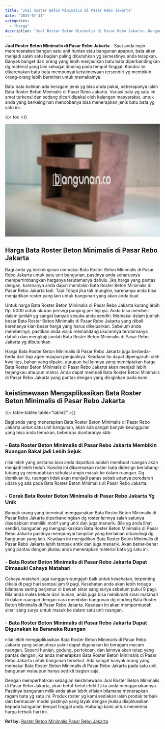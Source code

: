 ```yaml
---
title: "Jual Roster Beton Minimalis di Pasar Rebo Jakarta"
date: "2024-07-31"
categories: 
  - "harga"
description: "Jual Roster Beton Minimalis di Pasar Rebo Jakarta. Dengan memperhatikan sebagian keistimewaan Jual Roster Beton Minimalis di Pasar Rebo Jakarta, akan betul-b..."
---
```


**Jual Roster Beton Minimalis di Pasar Rebo Jakarta** – Saat anda ingin merencanakan bangun satu unit hunian atau bangunan apapun, bata akan menjadi salah satu bagian paling dibutuhkan yg semestinya anda terapkan. Banyak banget dari orang yang lebih menjadikan batu bata diperbandingkan dg material yang lain sebagai dinding pada tempat tinggal. Kondisi ini dikarenakan batu bata mempunyai keistimewaan tersendiri yg membikin orang-orang lebih berminat untuk memakainya.

Batu bata bahkan ada beragam jenis yg bisa anda pakai, beberapanya ialah Bata Roster Beton Minimalis di Pasar Rebo Jakarta. Variasi bata yg satu ini amat terkenal dan sedang dicari dipakai oleh kalangan masyarakat. untuk anda yang berkeinginan mencobanya bisa menerapkan jenis batu bata yg satu ini.

{{< toc >}}

![Jual Roster Beton Minimalis di Pasar Rebo Jakarta](/images/bata-roster-minimalis-30.png)

## Harga Bata Roster Beton Minimalis di Pasar Rebo Jakarta

Bagi anda yg berkeinginan memakai Bata Roster Beton Minimalis di Pasar Rebo Jakarta untuk satu unit bangunan, pastinya anda seharusnya mempertimbangkan harganya terutamanya dahulu. jika harga yang pantas dengan, karenanya anda dapat membikin Bata Roster Beton Minimalis di Pasar Rebo Jakarta tadi. Tapi Tetapi jika tak mungkin, karenanya anda bisa menjadikan roster yang lain untuk bangunan yang akan anda buat.

Untuk harga Bata Roster Beton Minimalis di Pasar Rebo Jakarta kurang lebih Rp. 5000 untuk ukuran persegi panjang per bijinya. Anda bisa membeli dalam jumlah yg sangat banyak sesuka anda sendiri. Memakai dalam jumlah besar Bata Roster Beton Minimalis di Pasar Rebo Jakarta yang dibeli karenanya kian besar harga yang harus dikeluarkan. Sebelum anda membelinya, pastikan anda wajib memandang ukurannya terutamanya dahulu dan mengkaji jumlah Bata Roster Beton Minimalis di Pasar Rebo Jakarta yg dibutuhkan.

Harga Bata Roster Beton Minimalis di Pasar Rebo Jakarta juga berbeda-beda dari tiap agen maupun penjualnya. Keadaan itu dapat dipengaruhi oleh kwalitas, bahan yang dipake, ataupun hal lainnya yang menciptakan harga Bata Roster Beton Minimalis di Pasar Rebo Jakarta akan menjadi lebih terjangkau ataupun mahal. Anda dapat membeli Bata Roster Beton Minimalis di Pasar Rebo Jakarta yang pantas dengan yang diinginkan pada kami.

## keistimewaan Mengaplikasikan Bata Roster Beton Minimalis di Pasar Rebo Jakarta

{{< table-tables table="table2" >}}

Bagi anda yang menerapkan Bata Roster Beton Minimalis di Pasar Rebo Jakarta untuk satu unit bangunan, akan ada sangat banyak keunggulan yang bisa anda temukan, beberapa diantaranya sbb:

### \- Bata Roster Beton Minimalis di Pasar Rebo Jakarta Membikin Ruangan Bakal jadi Lebih Sejuk

nilai lebih yang pertama bisa anda dapatkan adalah membuat ruangan akan menjadi lebih teduh. Kondisi ini dikarenakan roster bata didesign berlubang-lubang yg memudahkan sirkulasi angin masuk ke dalam ruangan. Dg demikian itu, ruangan tidak akan menjadi panas sebab adanya peredaran udara yg ada pada Bata Roster Beton Minimalis di Pasar Rebo Jakarta.

### \- Corak Bata Roster Beton Minimalis di Pasar Rebo Jakarta Yg Unik

Banyak orang yang berminat menggunakan Bata Roster Beton Minimalis di Pasar Rebo Jakarta diperbandingkan dg roster lainnya salah satunya disebabkan memiliki motif yang unik dan juga menarik. Bila yg anda lihat sendiri, bangunan yg mengaplikasikan Bata Roster Beton Minimalis di Pasar Rebo Jakarta pastinya mempunyai tampilan yang berlainan dibandingi dg bangunan yang lain. Keadaan ini menjadikan Bata Roster Beton Minimalis di Pasar Rebo Jakarta lebih tampak antik dan juga menarik. Akan benar-benar yang pantas dengan jikalau anda menerapkan material bata yg satu ini.

### \- Bata Roster Beton Minimalis di Pasar Rebo Jakarta Dapat Dimasuki Cahaya Matahari

Cahaya matahari juga sungguh-sungguh baik untuk kesehatan, terpenting dikala di pagi hari sampai jam 9 pagi. Kesehatan anda akan lebih terjaga bilamana sering berjemur di bawah sinar sang surya sebelum pukul 9 pagi. Bila anda males keluar dari hunian, anda juga bisa menikmati sinar matahari di dalam ruangan dengan cara membikin bangunan dg dinding Bata Roster Beton Minimalis di Pasar Rebo Jakarta. Keadaan ini akan mempermudah sinar sang surya untuk masuk ke dalam satu unit ruangan.

### \- Bata Roster Beton Minimalis di Pasar Rebo Jakarta Dapat Digunakan ke Beraneka Ruangan

nilai lebih mengaplikasikan Bata Roster Beton Minimalis di Pasar Rebo Jakarta yang selanjutnya yakni dapat digunakan ke beragam macam ruangan. Seperti hunian, gedung, pertokoan, dan lainnya akan tetap yang pantas dengan jika anda menerapkan Bata Roster Beton Minimalis di Pasar Rebo Jakarta untuk bangunan tersebut. Ada sangat banyak orang yang memakai Bata Roster Beton Minimalis di Pasar Rebo Jakarta pada satu unit bangunan walaupun hanya sedikit bagian saja.

Dengan memperhatikan sebagian keistimewaan Jual Roster Beton Minimalis di Pasar Rebo Jakarta, akan betul-betul efektif jika anda menggunakannya. Pastinya bangunan milik anda akan lebih efisien bilamana menerapkan ragam bata yg satu ini. Produk roster yg kami sediakan ialah produk terbaik dan bermacam model pastinya yang layak dengan jikalau diaplikasikan kepada bangunan tempat tinggal anda. Hubungi kami untuk menerima harga terbaik hari ini.

**Ref by:** [Roster Beton Minimalis Pasar Rebo Jakarta](https://id.wikipedia.org/wiki/Roster)
